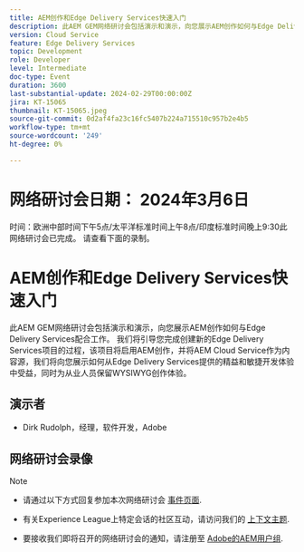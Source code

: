 ```yaml
---
title: AEM创作和Edge Delivery Services快速入门
description: 此AEM GEM网络研讨会包括演示和演示，向您展示AEM创作如何与Edge Delivery Services配合工作。 我们将引导您完成创建新的Edge Delivery Services项目的过程，该项目将启用AEM创作，并将AEM Cloud Service作为内容源，我们将向您展示如何从Edge Delivery Services提供的精益和敏捷开发体验中受益，同时为从业人员保留WYSIWYG创作体验。
version: Cloud Service
feature: Edge Delivery Services
topic: Development
role: Developer
level: Intermediate
doc-type: Event
duration: 3600
last-substantial-update: 2024-02-29T00:00:00Z
jira: KT-15065
thumbnail: KT-15065.jpeg
source-git-commit: 0d2af4fa23c16fc5407b224a715510c957b2e4b5
workflow-type: tm+mt
source-wordcount: '249'
ht-degree: 0%

---
```



# 网络研讨会日期： 2024年3月6日
时间：欧洲中部时间下午5点/太平洋标准时间上午8点/印度标准时间晚上9:30此网络研讨会已完成。 请查看下面的录制。

# AEM创作和Edge Delivery Services快速入门

此AEM GEM网络研讨会包括演示和演示，向您展示AEM创作如何与Edge Delivery Services配合工作。 我们将引导您完成创建新的Edge Delivery Services项目的过程，该项目将启用AEM创作，并将AEM Cloud Service作为内容源，我们将向您展示如何从Edge Delivery Services提供的精益和敏捷开发体验中受益，同时为从业人员保留WYSIWYG创作体验。

## 演示者

* Dirk Rudolph，经理，软件开发，Adobe

## 网络研讨会录像

>[!NOTE]
>
>* 请通过以下方式回复参加本次网络研讨会 [事件页面](https://adobe.ly/4bz9T0H).
> 
>* 有关Experience League上特定会话的社区互动，请访问我们的 [上下文主题](https://adobe.ly/48m4dEm).
>
>* 要接收我们即将召开的网络研讨会的通知，请注册至 [Adobe的AEM用户组](https://aem-augs.adobe.com/).
